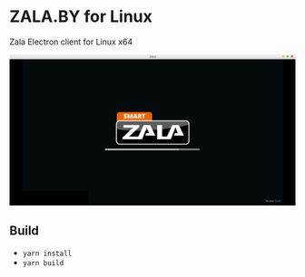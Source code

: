 # ZALA.BY for Linux

Zala Electron client for Linux x64

![](./.github/loading.jpg)

## Build
- `yarn install`
- `yarn build`
